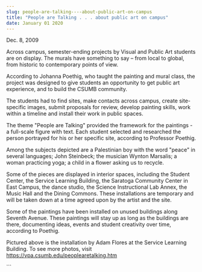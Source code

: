 ```yaml
---
slug: people-are-talking----about-public-art-on-campus
title: "People are Talking . . . about public art on campus"
date: January 01 2020
---
```


 
<p>Dec. 8, 2009</p>
<p>
  Across campus, semester-ending projects by Visual and Public Art students are
  on display. The murals have something to say – from local to global, from
  historic to contemporary points of view.
</p>
<p>
  According to Johanna Poethig, who taught the painting and mural class, the
  project was designed to give students an opportunity to get public art
  experience, and to build the CSUMB community.
</p>
<p>
  The students had to find sites, make contacts across campus, create
  site-specific images, submit proposals for review, develop painting skills,
  work within a timeline and install their work in public spaces.
</p>
<p>
  The theme "People are Talking" provided the framework for the paintings - a
  full-scale figure with text. Each student selected and researched the person
  portrayed for his or her specific site, according to Professor Poethig.
</p>
<p>
  Among the subjects depicted are a Palestinian boy with the word "peace" in
  several languages; John Steinbeck; the musician Wynton Marsalis; a woman
  practicing yoga; a child in a flower asking us to recycle.
</p>
<p>
  Some of the pieces are displayed in interior spaces, including the Student
  Center, the Service Learning Building, the Saratoga Community Center in East
  Campus, the dance studio, the Science Instructional Lab Annex, the Music Hall
  and the Dining Commons. These installations are temporary and will be taken
  down at a time agreed upon by the artist and the site.
</p>
<p>
  Some of the paintings have been installed on unused buildings along Seventh
  Avenue. These paintings will stay up as long as the buildings are there,
  documenting ideas, events and student creativity over time, according to
  Poethig.
</p>
<p>
  Pictured above is the installation by Adam Flores at the Service Learning
  Building. To see more photos, visit
  <a
    href="https://vpa.csumb.edu/peoplearetalking.htm"
    title="https://vpa.csumb.edu/peoplearetalking.htm"
    >https://vpa.csumb.edu/peoplearetalking.htm</a
  >
</p>
```
